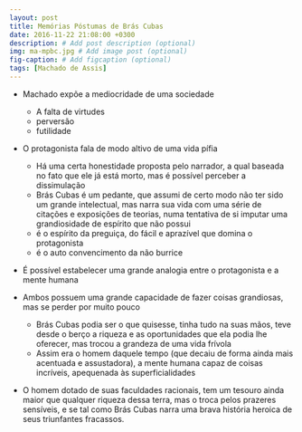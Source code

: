 ```yaml
---
layout: post
title: Memórias Póstumas de Brás Cubas 
date: 2016-11-22 21:08:00 +0300
description: # Add post description (optional)
img: ma-mpbc.jpg # Add image post (optional)
fig-caption: # Add figcaption (optional)
tags: [Machado de Assis]
---
```


* Machado expõe a mediocridade de uma sociedade 
  * A falta de virtudes
  * perversão
  * futilidade
* O protagonista fala de modo altivo de uma vida pífia
  * Há uma certa honestidade proposta pelo narrador, a qual baseada no fato que ele já está morto, mas é possível perceber a dissimulação 
  * Brás Cubas é um pedante, que assumi de certo modo não ter sido um grande intelectual, mas narra sua vida com uma série de citações e exposições de teorias, numa tentativa de si imputar uma grandiosidade de espírito que não possui
  * é o espírito da preguiça, do fácil e aprazível que domina o protagonista
  * é o auto convencimento da não burrice

* É possível estabelecer uma grande analogia entre o protagonista e a mente humana
* Ambos possuem uma grande capacidade de fazer coisas grandiosas, mas se perder por muito pouco
  * Brás Cubas podia ser o que quisesse, tinha tudo na suas mãos, teve desde o berço a riqueza e as oportunidades que ela podia lhe oferecer, mas trocou a grandeza de uma vida frívola
  * Assim era o homem daquele tempo (que decaiu de forma ainda mais acentuada e assustadora), a mente humana capaz de coisas incríveis, apequenada às superficialidades
* O homem dotado de suas faculdades racionais, tem um tesouro ainda maior que qualquer riqueza dessa terra, mas o troca pelos prazeres sensíveis, e se tal como Brás Cubas narra uma brava história heroica de seus triunfantes fracassos.

